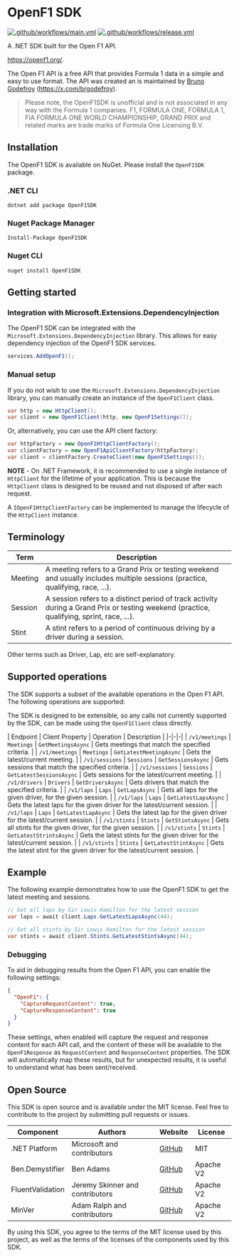 # OpenF1 SDK

[![.github/workflows/main.yml](https://github.com/IngeniumSE/OpenF1SDK/actions/workflows/main.yml/badge.svg)](https://github.com/IngeniumSE/OpenF1SDK/actions/workflows/main.yml) [![.github/workflows/release.yml](https://github.com/IngeniumSE/OpenF1SDK/actions/workflows/release.yml/badge.svg)](https://github.com/IngeniumSE/OpenF1SDK/actions/workflows/release.yml)

A .NET SDK built for the Open F1 API.

https://openf1.org/.

The Open F1 API is a free API that provides Formula 1 data in a simple and easy to use format. The API was created an is maintained by [Bruno Godefroy](https://x.com/brgodefroy) (https://x.com/brgodefroy).

> Please note, the OpenF1SDK is unofficial and is not associated in any way with the Formula 1 companies. F1, FORMULA ONE, FORMULA 1, FIA FORMULA ONE WORLD CHAMPIONSHIP, GRAND PRIX and related marks are trade marks of Formula One Licensing B.V.

## Installation

The OpenF1 SDK is available on NuGet. Please install the `OpenF1SDK` package.

### .NET CLI

```
dotnet add package OpenF1SDK
```

### Nuget Package Manager

```
Install-Package OpenF1SDK
```

### Nuget CLI

```
nuget install OpenF1SDK
```

## Getting started

### Integration with Microsoft.Extensions.DependencyInjection

The OpenF1 SDK can be integrated with the `Microsoft.Extensions.DependencyInjection` library. This allows for easy dependency injection of the OpenF1 SDK services.

```csharp
services.AddOpenF1();
```

### Manual setup

If you do not wish to use the `Microsoft.Extensions.DependencyInjection` library, you can manually create an instance of the `OpenF1Client` class.

```csharp
var http = new HttpClient();
var client = new OpenF1Client(http, new OpenF1Settings());
```

Or, alternatively, you can use the API client factory:

```csharp
var httpFactory = new OpenF1HttpClientFactory();
var clientFactory = new OpenF1ApiClientFactory(httpFactory);
var client = clientFactory.CreateClient(new OpenF1Settings());
```

**NOTE** - On .NET Framework, it is recommended to use a single instance of `HttpClient` for the lifetime of your application. This is because the `HttpClient` class is designed to be reused and not disposed of after each request.

A `IOpenF1HttpClientFactory` can be implemented to manage the lifecycle of the `HttpClient` instance.

## Terminology

| Term | Description |
|-|-|
| Meeting | A meeting refers to a Grand Prix or testing weekend and usually includes multiple sessions (practice, qualifying, race, ...). |
| Session | A session refers to a distinct period of track activity during a Grand Prix or testing weekend (practice, qualifying, sprint, race, ...). |
| Stint | A stint refers to a period of continuous driving by a driver during a session. |

Other terms such as Driver, Lap, etc are self-explanatory.

## Supported operations

The SDK supports a subset of the available operations in the Open F1 API. The following operations are supported:

The SDK is designed to be extensible, so any calls not currently supported by the SDK, can be made using the `OpenF1Client` class directly.

| Endpoint | Client Property | Operation | Description |
|-|-|-|
| `/v1/meetings` | `Meetings` | `GetMeetingsAsync` | Gets meetings that match the specified criteria. |
| `/v1/meetings` | `Meetings` | `GetLatestMeetingAsync` | Gets the latest/current meeting. |
| `/v1/sessions` | `Sessions` | `GetSessionsAsync` | Gets sessions that match the specified criteria. |
| `/v1/sessions` | `Sessions` | `GetLatestSessionsAsync` | Gets sessions for the latest/current meeting. |
| `/v1/drivers` | `Drivers` | `GetDriversAsync` | Gets drivers that match the specified criteria. |
| `/v1/laps` | `Laps` | `GetLapsAsync` | Gets all laps for the given driver, for the given session. |
| `/v1/laps` | `Laps` | `GetLatestLapsAsync` | Gets the latest laps for the given driver for the latest/current session. |
| `/v1/laps` | `Laps` | `GetLatestLapAsync` | Gets the latest lap for the given driver for the latest/current session. |
| `/v1/stints` | `Stints` | `GetStintsAsync` | Gets all stints for the given driver, for the given session. |
| `/v1/stints` | `Stints` | `GetLatestStrintsAsync` | Gets the latest stints for the given driver for the latest/current session. |
| `/v1/stints` | `Stints` | `GetLatestStintAsync` | Gets the latest stint for the given driver for the latest/current session. |

## Example

The following example demonstrates how to use the OpenF1 SDK to get the latest meeting and sessions.

```csharp
// Get all laps by Sir Lewis Hamilton for the latest session
var laps = await client.Laps.GetLatestLapsAsync(44);

// Get all stints by Sir Lewis Hamilton for the latest session
var stints = await client.Stints.GetLatestStintsAsync(44);
```

### Debugging

To aid in debugging results from the Open F1 API, you can enable the following settings:

```json
{
  "OpenF1": {
    "CaptureRequestContent": true,
    "CaptureResponseContent": true
  }
}
```

These settings, when enabled will capture the request and response content for each API call, and the content of these will be available to the `OpenF1Response` as `RequestContent` and `ResponseContent` properties. The SDK will automatically map these results, but for unexpected results, it is useful to understand what has been sent/received.

## Open Source

This SDK is open source and is available under the MIT license. Feel free to contribute to the project by submitting pull requests or issues.

| Component | Authors | Website | License |
|-----------|---------|---------|---------|
| .NET Platform | Microsoft and contributors | [GitHub](https://github.com/dotnet) | MIT |
| Ben.Demystifier | Ben Adams | [GitHub](https://github.com/benaadams/Ben.Demystifier) | Apache V2 |
| FluentValidation | Jeremy Skinner and contributors | [GitHub](https://github.com/FluentValidation/FluentValidation) | Apache V2 |
| MinVer | Adam Ralph and contributors | [GitHub](https://github.com/adamralph/minver) | Apache V2 |

By using this SDK, you agree to the terms of the MIT license used by this project, as well as the terms of the licenses of the components used by this SDK.
